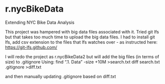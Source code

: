 # r.nycBikeData
Extending NYC Bike Data Analysis

This project was hampered with big data files associated with it. Tried git lfs but that takes too much time to upload the big data files. 
I had to install git lfs, add csv extension to the files that lfs watches over - as instructed here:
https://git-lfs.github.com/

I will redo the project as r.nycBikeData2 but will add the big files (in terms of size) to .gitignore
Using:
find “.1. Data” -size +10M >search.txt
diff search.txt .gitignore >diff.txt 

and then manually updating .gitignore based on diff.txt
